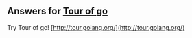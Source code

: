 ## Answers for [Tour of go](http://tour.golang.org/)

Try Tour of go! [http://tour.golang.org/](http://tour.golang.org/)
